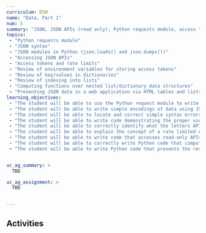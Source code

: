 ```yaml
---
curriculum: DSW
name: "Data, Part 1"
num: 5
summary: "JSON, JSON APIs (read only), Python requests module, access tokens, computing with JSON data"
topics:
 - "Python requests module"
 - "JSON syntax"
 - "JSON modules in Python (json.loads() and json.dumps())"
 - "Accessing JSON APIs"
 - "Access tokens and rate limits"
 - "Review of environment variables for storing access tokens"
 - "Review of key/values in dictionaries"
 - "Review of indexing into lists"
 - "Computing functions over nested list/dictionary data structures"
 - "Presenting JSON data in a web application via HTML tables and lists"
learning_objectives:
 - "The student will be able to use the Python request module to write code to process simple HTTP GET and POST requests"
 - "The student will be able to write simple encodings of data using JSON syntax"
 - "The student will be able to locate and correct simple syntax errors in JSON syntax"
 - "The student will be able to write code demonstrating the proper use of the Python json.loads() and json.dumps() methods"
 - "The student will be able to correctly identify what the letters API stand for, and explain the concept"
 - "The student will be able to explain the concept of a rate limited API"
 - "The student will be able to write code that accesses read-only APIs via HTTP, using access tokens and respecting rate limits"
 - "The student will be able to correctly write Python code that computes functions over the data returned by a JSON API, given that the data structure may contain nested lists and dictionaries."
 - "The student will be able to write Python code that presents the results of JSON queries in a way that is readable by a human end user, using HTML tables or lists, as appropriate."


uc_ag_summary: >
  TBD

uc_ag_assignment: >
  TBD
  

---
```



## Activities



